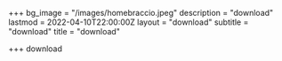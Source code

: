 +++
bg_image = "/images/homebraccio.jpeg"
description = "download"
lastmod = 2022-04-10T22:00:00Z
layout = "download"
subtitle = "download"
title = "download"

+++
download